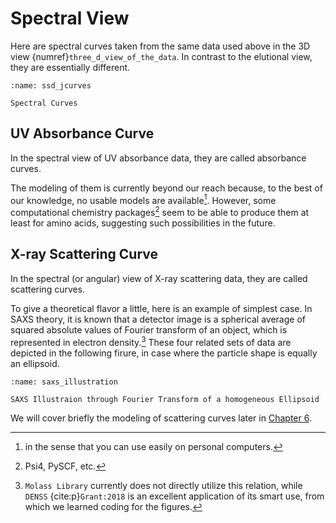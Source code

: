 # Spectral View

Here are spectral curves taken from the same data used above in the 3D view {numref}`three_d_view_of_the_data`. In contrast to the elutional view, they are essentially different.

```{figure} ../../_static/images/trimmed_ssd_jcurves.png
:name: ssd_jcurves

Spectral Curves
```

## UV Absorbance Curve

In the spectral view of UV absorbance data, they are called absorbance curves. 

The modeling of them is currently beyond our reach because, to the best of our knowledge, no usable models are available[^1]. However, some computational chemistry packages[^2] seem to be able to produce them at least for amino acids, suggesting such possibilities in the future.

[^1]: in the sense that you can use easily on personal computers.

[^2]: Psi4, PySCF, etc.

## X-ray Scattering Curve

In the spectral (or angular) view of X-ray scattering data, they are called scattering curves. 

To give a theoretical flavor a little, here is an example of simplest case. In SAXS theory, it is known that a detector image is a spherical average of squared absolute values of Fourier transform of an object, which is represented in electron density.[^3] These four related sets of data are depicted in the following firure, in case where the particle shape is equally an ellipsoid.

```{figure} ../../_static/images/saxs_illust.png
:name: saxs_illustration

SAXS Illustraion through Fourier Transform of a homogeneous Ellipsoid
```

We will cover briefly the modeling of scattering curves later in [Chapter 6](chapter_6).

[^3]: `Molass Library` currently does not directly utilize this relation, while `DENSS` {cite:p}`Grant:2018` is an excellent application of its smart use, from which we learned coding for the figures.